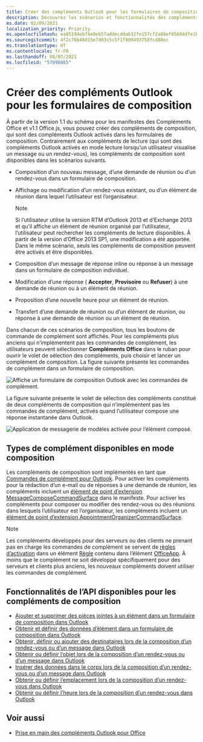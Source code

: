 ```yaml
---
title: Créer des compléments Outlook pour les formulaires de composition
description: Découvrez les scénarios et fonctionnalités des compléments Outlook pour les formulaires de composition.
ms.date: 02/09/2021
localization_priority: Priority
ms.openlocfilehash: ea85194eb74e0eb57addecddab32fe157cf2a88ef05604dfe1b1992678973996
ms.sourcegitcommit: 4f2c76b48d15e7d03c5c5f1f809493758fcd88ec
ms.translationtype: HT
ms.contentlocale: fr-FR
ms.lasthandoff: 08/07/2021
ms.locfileid: "57090865"
---
```

# <a name="create-outlook-add-ins-for-compose-forms"></a>Créer des compléments Outlook pour les formulaires de composition

À partir de la version 1.1 du schéma pour les manifestes des Compléments Office et v1.1 Office.js, vous pouvez créer des compléments de composition, qui sont des compléments Outlook activés dans les formulaires de composition. Contrairement aux compléments de lecture (qui sont des compléments Outlook activés en mode lecture lorsqu’un utilisateur visualise un message ou un rendez-vous), les compléments de composition sont disponibles dans les scénarios suivants.

- Composition d’un nouveau message, d’une demande de réunion ou d’un rendez-vous dans un formulaire de composition.

- Affichage ou modification d’un rendez-vous existant, ou d’un élément de réunion dans lequel l’utilisateur est l’organisateur.

   > [!NOTE]
   > Si l’utilisateur utilise la version RTM d’Outlook 2013 et d’Exchange 2013 et qu’il affiche un élément de réunion organisé par l’utilisateur, l’utilisateur peut rechercher les compléments de lecture disponibles. À partir de la version d’Office 2013 SP1, une modification a été apportée. Dans le même scénario, seuls les compléments de composition peuvent être activés et être disponibles.

- Composition d’un message de réponse inline ou réponse à un message dans un formulaire de composition individuel.

- Modification d’une réponse ( **Accepter**,  **Provisoire** ou **Refuser**) à une demande de réunion ou à un élément de réunion.

- Proposition d’une nouvelle heure pour un élément de réunion.

- Transfert d’une demande de réunion ou d’un élément de réunion, ou réponse à une demande de réunion ou un élément de réunion.

Dans chacun de ces scénarios de composition, tous les boutons de commande de complément sont affichés. Pour les compléments plus anciens qui n’implémentent pas les commandes de complément, les utilisateurs peuvent sélectionner **Compléments Office** dans le ruban pour ouvrir le volet de sélection des compléments, puis choisir et lancer un complément de composition. La figure suivante présente les commandes de complément dans un formulaire de composition.

![Affiche un formulaire de composition Outlook avec les commandes de complément.](../images/compose-form-commands.png)

La figure suivante présente le volet de sélection des compléments constitué de deux compléments de composition qui n’implémentent pas les commandes de complément, activés quand l’utilisateur compose une réponse instantanée dans Outlook.

![Application de messagerie de modèles activée pour l’élément composé.](../images/templates-app-selection.png)

## <a name="types-of-add-ins-available-in-compose-mode"></a>Types de complément disponibles en mode composition

Les compléments de composition sont implémentés en tant que [Commandes de complément pour Outlook](add-in-commands-for-outlook.md). Pour activer les compléments pour la rédaction d’un e-mail ou de réponses à une demande de réunion, les compléments incluent un [élément de point d’extension MessageComposeCommandSurface](../reference/manifest/extensionpoint.md#messagecomposecommandsurface) dans le manifeste. Pour activer les compléments pour composer ou modifier des rendez-vous ou des réunions dans lesquels l’utilisateur est l’organisateur, les compléments incluent un [élément de point d’extension AppointmentOrganizerCommandSurface](../reference/manifest/extensionpoint.md#appointmentorganizercommandsurface).

> [!NOTE]
> Les compléments développés pour des serveurs ou des clients ne prenant pas en charge les commandes de complément se servent de [règles d’activation](activation-rules.md) dans un élément [Règle](../reference/manifest/rule.md) contenu dans l’élément [OfficeApp](../reference/manifest/officeapp.md). À moins que le complément ne soit développé spécifiquement pour des serveurs et clients plus anciens, les nouveaux compléments doivent utiliser les commandes de complément.

## <a name="api-features-available-to-compose-add-ins"></a>Fonctionnalités de l’API disponibles pour les compléments de composition

- [Ajouter et supprimer des pièces jointes à un élément dans un formulaire de composition dans Outlook](add-and-remove-attachments-to-an-item-in-a-compose-form.md)
- [Obtenir et définir des données d’élément dans un formulaire de composition dans Outlook](get-and-set-item-data-in-a-compose-form.md)
- [Obtenir, définir ou ajouter des destinataires lors de la composition d’un rendez-vous ou d’un message dans Outlook](get-set-or-add-recipients.md)
- [Obtenir ou définir l’objet lors de la composition d’un rendez-vous ou d’un message dans Outlook](get-or-set-the-subject.md)
- [Insérer des données dans le corps lors de la composition d’un rendez-vous ou d’un message dans Outlook](insert-data-in-the-body.md)
- [Obtenir ou définir l’emplacement lors de la composition d’un rendez-vous dans Outlook](get-or-set-the-location-of-an-appointment.md)
- [Obtenir ou définir l’heure lors de la composition d’un rendez-vous dans Outlook](get-or-set-the-time-of-an-appointment.md)

## <a name="see-also"></a>Voir aussi

- [Prise en main des compléments Outlook pour Office](../quickstarts/outlook-quickstart.md)
